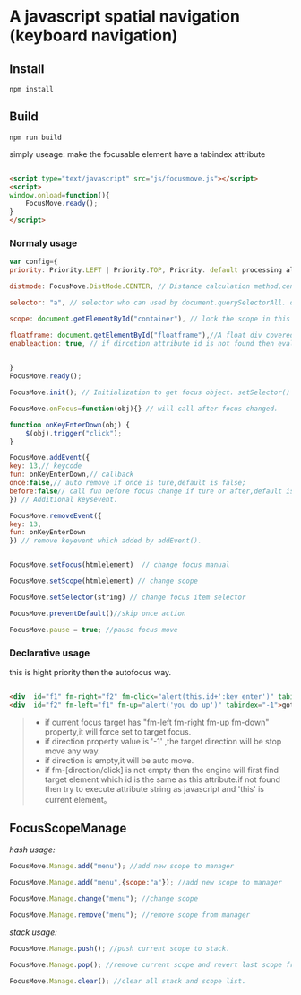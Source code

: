 # A javascript spatial navigation (keyboard navigation)

## Install ##

`npm install`

## Build ##

`npm run build`
 

 simply useage:
 make the focusable element have a tabindex attribute 
 
 ```html
 
 <script type="text/javascript" src="js/focusmove.js"></script>
 <script>
 window.onload=function(){
     FocusMove.ready();
 }
 </script>
 
 ```
 

### Normaly usage ##

```javascript
var config={
priority: Priority.LEFT | Priority.TOP, Priority. default processing all.Multiple values can be connected by '|' , e.g. Priority.LEFT | Priority.TOP. when it have Priority.CONTAIN  the other four properties is invalid.

distmode: FocusMove.DistMode.CENTER, // Distance calculation method,center or edge.default is FocusMove.DistMode.EDGE.

selector: "a", // selector who can used by document.querySelectorAll. default is "[tabindex]"

scope: document.getElementById("container"), // lock the scope in this htmlelement.

floatframe: document.getElementById("floatframe"),//A float div covered on the focus element if necessary.
enableaction: true, // if dircetion attribute id is not found then eval dirction string and focus attribute as script.      
       

}
FocusMove.ready(); 

```
```javascript
FocusMove.init(); // Initialization to get focus object. setSelector() and ready() will call this function,you don't have to call it manually.This function will be set the first element to be focused.
```
```javascript
FocusMove.onFocus=function(obj){} // will call after focus changed.
```

```javascript
function onKeyEnterDown(obj) {
    $(obj).trigger("click");
}

FocusMove.addEvent({
key: 13,// keycode
fun: onKeyEnterDown,// callback
once:false,// auto remove if once is ture,default is false;
before:false// call fun before focus change if ture or after,default is false
}) // Additional keysevent.

FocusMove.removeEvent({
key: 13,
fun: onKeyEnterDown
}) // remove keyevent which added by addEvent().

```
```javascript

FocusMove.setFocus(htmlelement)  // change focus manual

FocusMove.setScope(htmlelement) // change scope

FocusMove.setSelector(string) // change focus item selector 

FocusMove.preventDefault()//skip once action

FocusMove.pause = true; //pause focus move

```
 
### Declarative usage ##

this is hight priority then the autofocus way.

```html

<div  id="f1" fm-right="f2" fm-click="alert(this.id+':key enter')" tabindex="-1">goto world</div>
<div  id="f2" fm-left="f1" fm-up="alert('you do up')" tabindex="-1">goto world</div>

```


>* if current focus target has "fm-left fm-right fm-up fm-down" property,it will force set to target  focus.
>* if direction property value is '-1' ,the target direction  will be stop move any way.
>* if direction is empty,it will be auto move.
>* if fm-[direction/click] is not empty then the engine will first find target element which id is the same as this attribute.if not found then try to execute attribute string as javascript and 'this' is current element。

## FocusScopeManage ##

*hash usage:*

```javascript
FocusMove.Manage.add("menu"); //add new scope to manager

FocusMove.Manage.add("menu",{scope:"a"}); //add new scope to manager

FocusMove.Manage.change("menu"); //change scope

FocusMove.Manage.remove("menu"); //remove scope from manager
```

*stack usage:*

```javascript
FocusMove.Manage.push(); //push current scope to stack.

FocusMove.Manage.pop(); //remove current scope and revert last scope from stack.

FocusMove.Manage.clear(); //clear all stack and scope list.
```

